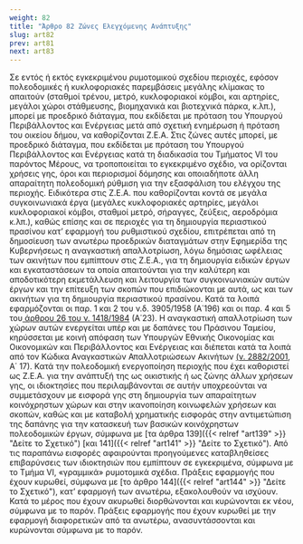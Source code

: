 ```yaml
---
weight: 82
title: "Άρθρο 82 Ζώνες Ελεγχόμενης Ανάπτυξης"
slug: art82
prev: art81
next: art83
---
```


Σε εντός ή εκτός εγκεκριμένου ρυμοτομικού σχεδίου περιοχές, εφόσον πολεοδομικές ή κυκλοφοριακές παρεμβάσεις μεγάλης κλίμακας το απαιτούν (σταθμοί τρένου, μετρό, κυκλοφοριακοί κόμβοι, και αρτηρίες, μεγάλοι χώροι στάθμευσης, βιομηχανικά και βιοτεχνικά πάρκα, κ.λπ.), μπορεί με προεδρικό διάταγμα, που εκδίδεται με πρόταση του Υπουργού Περιβάλλοντος και Ενέργειας μετά από σχετική ενημέρωση ή πρόταση του οικείου δήμου, να καθορίζονται Ζ.Ε.Α. Στις ζώνες αυτές μπορεί, με προεδρικό διάταγμα, που εκδίδεται με πρόταση του Υπουργού Περιβάλλοντος και Ενέργειας κατά τη διαδικασία του Τμήματος VI του παρόντος Μέρους, να τροποποιείται το εγκεκριμένο σχέδιο, να ορίζονται χρήσεις γης, όροι και περιορισμοί δόμησης και οποιαδήποτε άλλη απαραίτητη πολεοδομική ρύθμιση για την εξασφάλιση του ελέγχου της περιοχής. Ειδικότερα στις Ζ.Ε.Α. που καθορίζονται κοντά σε μεγάλα συγκοινωνιακά έργα (μεγάλες κυκλοφοριακές αρτηρίες, μεγάλοι κυκλοφοριακοί κόμβοι, σταθμοί μετρό, σήραγγες, ζεύξεις, αεροδρόμια κ.λπ.), καθώς επίσης και σε περιοχές για τη δημιουργία περιαστικού πρασίνου κατ’ εφαρμογή του ρυθμιστικού σχεδίου, επιτρέπεται από τη δημοσίευση των ανωτέρω προεδρικών διαταγμάτων στην Εφημερίδα της Κυβερνήσεως η αναγκαστική απαλλοτρίωση, λόγω δημόσιας ωφέλειας των ακινήτων που εμπίπτουν στις Ζ.Ε.Α., για τη δημιουργία ειδικών έργων και εγκαταστάσεων τα οποία απαιτούνται για την καλύτερη και αποδοτικότερη εκμετάλλευση και λειτουργία των συγκοινωνιακών αυτών έργων και την επίτευξη των σκοπών που επιδιώκονται με αυτά, ως και των ακινήτων για τη δημιουργία περιαστικού πρασίνου. Κατά τα λοιπά εφαρμόζονται οι παρ. 1 και 2 του ν.δ. 3905/1958 (Α΄196) και οι παρ. 4 και 5 του<a href="https://ia37rg02wpsa01.blob.core.windows.net/fek/01/1984/19840100023.pdf" title="Δείτε το Σχετικό"> άρθρου 26 του ν. 1418/1984</a> (Α΄23). Η αναγκαστική απαλλοτρίωση των χώρων αυτών ενεργείται υπέρ και με δαπάνες του Πράσινου Ταμείου, κηρύσσεται με κοινή απόφαση των Υπουργών Εθνικής Οικονομίας και Οικονομικών και Περιβάλλοντος και Ενέργειας και διέπεται κατά τα λοιπά από τον Κώδικα Αναγκαστικών Απαλλοτριώσεων Ακινήτων <a href="https://ia37rg02wpsa01.blob.core.windows.net/fek/01/2001/20010100017.pdf" title="Δείτε το Σχετικό">(ν. 2882/2001</a>, Α΄ 17). Κατά την πολεοδομική ενεργοποίηση περιοχής που έχει καθοριστεί ως Ζ.Ε.Α. για την ανάπτυξή της ως οικιστικής ή ως ζώνης άλλων χρήσεων γης, οι ιδιοκτησίες που περιλαμβάνονται σε αυτήν υποχρεούνται να συμμετάσχουν με εισφορά γης στη δημιουργία των απαραίτητων κοινόχρηστων χώρων και στην ικανοποίηση κοινωφελών χρήσεων και σκοπών, καθώς και με καταβολή χρηματικής εισφοράς στην αντιμετώπιση της δαπάνης για την κατασκευή των βασικών κοινόχρηστων πολεοδομικών έργων, σύμφωνα με [τα άρθρα 139]({{< relref "art139" >}} "Δείτε το Σχετικό") [και 141]({{< relref "art141" >}} "Δείτε το Σχετικό"). Από τις παραπάνω εισφορές αφαιρούνται προηγούμενες καταβληθείσες επιβαρύνσεις των ιδιοκτησιών που εμπίπτουν σε εγκεκριμένα, σύμφωνα με το Τμήμα VI, «γραμμικά» ρυμοτομικά σχέδια. Πράξεις εφαρμογής που έχουν κυρωθεί, σύμφωνα με [το άρθρο 144]({{< relref "art144" >}} "Δείτε το Σχετικό"), κατ’ εφαρμογή των ανωτέρω, εξακολουθούν να ισχύουν. Κατά το μέρος που έχουν ακυρωθεί διορθώνονται και κυρώνονται εκ νέου, σύμφωνα με το παρόν. Πράξεις εφαρμογής που έχουν κυρωθεί με την εφαρμογή διαφορετικών από τα ανωτέρω, ανασυντάσσονται και κυρώνονται σύμφωνα με το παρόν.


